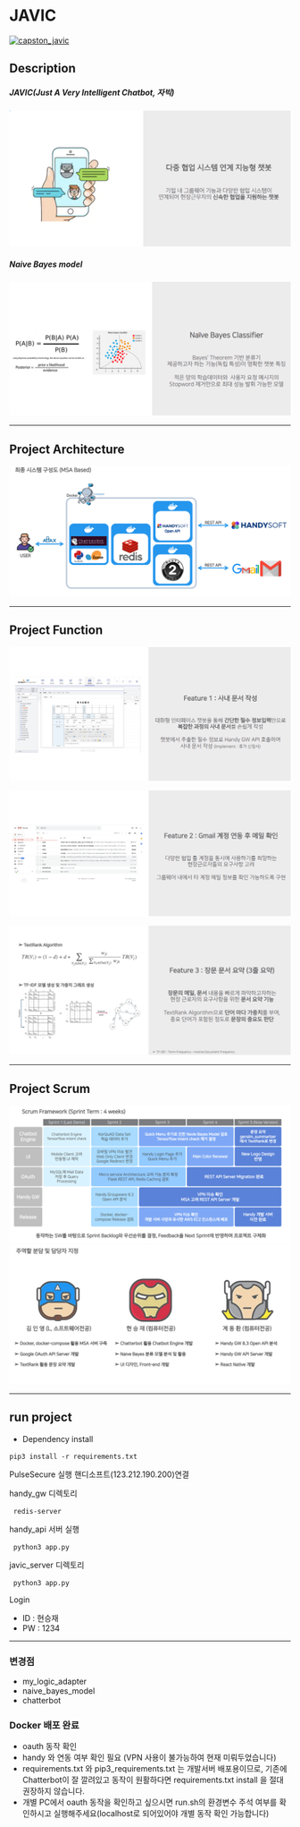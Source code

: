 # JAVIC

[![capston_javic](https://res.cloudinary.com/marcomontalbano/image/upload/v1637514897/video_to_markdown/images/youtube--m3kJfnsywrk-c05b58ac6eb4c4700831b2b3070cd403.jpg)](https://www.youtube.com/watch?v=m3kJfnsywrk "javic youtube")

## Description

##### JAVIC(Just A Very Intelligent Chatbot, 자빅)

<img src="/javic_server/javic_capture/summary.PNG" width="px" height="px"></img>

##### Naive Bayes model

<img src="/javic_server/javic_capture/NB.PNG" width="px" height="px"></img>

---

## Project Architecture

<img src="/javic_server/javic_capture/architecture.PNG" width="px" height="px"></img>

---

## Project Function

<img src="/javic_server/javic_capture/docwrite.PNG" width="px" height="px"></img>

<img src="/javic_server/javic_capture/mailcheck.PNG" width="px" height="px"></img>

<img src="/javic_server/javic_capture/textsummary.PNG" width="px" height="px"></img>

---

## Project Scrum

<img src="/javic_server/javic_capture/scrum.PNG" width="px" height="px"></img>
<img src="/javic_server/javic_capture/part.PNG" width="px" height="px"></img>

---

## run project

- Dependency install

```{shell}
pip3 install -r requirements.txt
```

PulseSecure 실행
핸디소프트(123.212.190.200)연결

handy_gw 디렉토리

```{shell}
 redis-server
```

handy_api 서버 실행

```{shell}
 python3 app.py
```

javic_server 디렉토리

```{shell}
 python3 app.py
```

Login

- ID : 현승재
- PW : 1234

---

### 변경점

- my_logic_adapter
- naive_bayes_model
- chatterbot

### Docker 배포 완료

- oauth 동작 확인
- handy 와 연동 여부 확인 필요 (VPN 사용이 불가능하여 현재 미뤄두었습니다)
- requirements.txt 와 pip3_requirements.txt 는 개발서버 배포용이므로, 기존에 Chatterbot이 잘 깔려있고 동작이 원활하다면 requirements.txt install 을 절대 권장하지 않습니다.
- 개별 PC에서 oauth 동작을 확인하고 싶으시면 run.sh의 환경변수 주석 여부를 확인하시고 실행해주세요(localhost로 되어있어야 개별 동작 확인 가능합니다)
